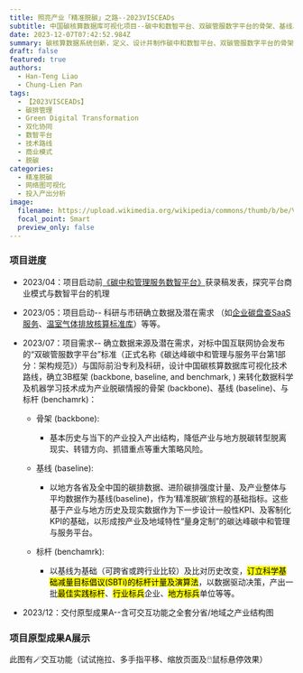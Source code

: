 ```yaml
---
title: 照亮产业「精准脱碳」之路--2023VISCEADs
subtitle: 中国碳核算数据库可视化项目--碳中和数智平台、双碳管服数字平台的骨架、基线、与标杆
date: 2023-12-07T07:42:52.984Z
summary: 碳核算数据系统创新，定义、设计并制作碳中和数智平台、双碳管服数字平台的骨架、基线、与标杆
draft: false
featured: true
authors: 
  - Han-Teng Liao
  - Chung-Lien Pan
tags:
  - 【2023VISCEADs】
  - 碳排管理
  - Green Digital Transformation
  - 双化协同  
  - 数智平台
  - 技术路线
  - 商业模式
  - 脱碳
categories:
  - 精准脱碳
  - 网络图可视化
  - 投入产出分析
image:
  filename: https://upload.wikimedia.org/wikipedia/commons/thumb/b/be/Vertical_Tower_Aquaponic_System.jpg/617px-Vertical_Tower_Aquaponic_System.jpg
  focal_point: Smart
  preview_only: false
---
```

### 项目迸度

* 2023/04：项目启动前[《碳中和管理服务数智平台》](https://oxon8.netlify.app/post/2023-02-20-smart-digital-platforms-carbon-neutral-management-services/)获录稿发表，探究平台商业模式与数智平台的机理

* 2023/05：项目启动-- 科研与市研确立数据及潜在需求 （如[企业碳盘查SaaS服务](https://www.skyco2.com/ncem/index.html)、[温室气体排放核算标准库](https://www.skyco2.com/)）等等。

* 2023/07：项目需求-- 确立数据来源及潜在需求，对标中国互联网协会发布的“双碳管服数字平台”标准（正式名称《碳达峰碳中和管理与服务平台第1部分：架构规范》）与国际前沿专利及科研，设计中国碳核算数据库可视化技术路线，确立3B框架 (backbone, baseline, and benchmark, ) 来转化数据科学及机器学习技术成为产业脱碳情报的骨架 (backbone)、基线 (baseline)、与标杆 (benchamrk)：

    * 骨架 (backbone):
      * 基本历史与当下的产业投入产出结构，降低产业与地方脱碳转型脱离现实、转错方向、抓错重点等重大策略风险。

    * 基线 (baseline):
      * 以地方各省及全中国的碳排数据、进阶碳排强度计量、及产业整体与平均数据作为基线(baseline)，作为‘精准脱碳’旅程的基础指标。这些基于产业与地方历史及现实数据作为下一步设计一般性KPI、及客制化KPI的基础，以形成按产业及地域特性“量身定制”的碳达峰碳中和管理与服务平台。

    * 标杆 (benchamrk):
      * 以基线为基础（可跨省或跨行业比较）及比对历史改变，<mark>订立科学基础减量目标倡议(SBTi)的标杆计量及演算法</mark>，以数据驱动决策，产出一批<mark>最佳实践标杆</mark>、<mark>行业标兵</mark>企业、<mark>地方标兵</mark>单位等等。

* 2023/12：交付原型成果A--含可交互功能之全套分省/地域之产业结构图


### 项目原型成果A展示


<style>
.info-vis {
    width: 100vw;
    height: 100vh;
}</style>


<div class="info-vis alert alert-success d-flex align-items-center" role="alert">
	<div class="text-success">此图有🪄交互功能（试试拖拉、多手指平移、缩放页面及🖱️鼠标悬停效果）</div>
	<!-- Info-vis Main Part-->
	<div class="row align-items-center" >
	<div class="col-10"  height="100vh" >
		<!-- Iframe Content -->
		<iframe id="iframeContent" height="100%" width="100%" style="border:none;"></iframe>
	</div>
		<div class="col-2 order-first"  height="100vh" style="background-color:lightgray;">
			<!-- Region Input -->
			<label for="RegionInput" class="form-label fs-3">地域</label>
			<input  value="" class="form-control" list="RegionOptions" id="RegionInput" placeholder="输选地方...">
			<datalist id="RegionOptions"><option data-id="BJ" name="北京 BJ" value="北京 BJ"><option data-id="TJ" name="天津 TJ" value="天津 TJ"><option data-id="HE" name="河北 HE" value="河北 HE"><option data-id="SX" name="山西 SX" value="山西 SX"><option data-id="NM" name="内蒙古 NM" value="内蒙古 NM"><option data-id="LN" name="辽宁 LN" value="辽宁 LN"><option data-id="JL" name="吉林 JL" value="吉林 JL"><option data-id="HL" name="黑龙江 HL" value="黑龙江 HL"><option data-id="SH" name="上海 SH" value="上海 SH"><option data-id="JS" name="江苏 JS" value="江苏 JS"><option data-id="ZJ" name="浙江 ZJ" value="浙江 ZJ"><option data-id="AH" name="安徽 AH" value="安徽 AH"><option data-id="FJ" name="福建 FJ" value="福建 FJ"><option data-id="JX" name="江西 JX" value="江西 JX"><option data-id="SD" name="山东 SD" value="山东 SD"><option data-id="HA" name="河南 HA" value="河南 HA"><option data-id="HB" name="湖北 HB" value="湖北 HB"><option data-id="HN" name="湖南 HN" value="湖南 HN"><option data-id="GD" name="广东 GD" value="广东 GD"><option data-id="GX" name="广西 GX" value="广西 GX"><option data-id="HI" name="海南 HI" value="海南 HI"><option data-id="CQ" name="重庆 CQ" value="重庆 CQ"><option data-id="SC" name="四川 SC" value="四川 SC"><option data-id="GZ" name="贵州 GZ" value="贵州 GZ"><option data-id="YN" name="云南 YN" value="云南 YN"><option data-id="XZ" name="西藏 XZ" value="西藏 XZ"><option data-id="SN" name="陕西 SN" value="陕西 SN"><option data-id="GS" name="甘肃 GS" value="甘肃 GS"><option data-id="QH" name="青海 QH" value="青海 QH"><option data-id="NX" name="宁夏 NX" value="宁夏 NX"><option data-id="XJ" name="新疆 XJ" value="新疆 XJ"></datalist>
			<!-- Year Input -->
			<label for="YearInput" class="form-label fs-3">时间</label>
			<input value="201" class="form-control" list="YearOptions" id="YearInput" placeholder="输选年度">
			<datalist id="YearOptions"><option value="2017new"><option value="2017"><option value="2015">	<option value="2012"></datalist>
			<!-- Button-->
			<button onclick="loadIframe()" type="button" class="btn btn-outline-primary">读取可视化页面</button><br/>
			<h8>选定地域及时间，读取产业投入产出关系结构，及其碳排强度及量。</h8>
			<figcaption class="alert alert-info">
				<cite>廖汉腾. (2023). 中国各省精准脱碳图谱：高碳排主要产业及其关系网. Oxford Roadmapping 澳恪森数智科技服务(广州)有限公司. <br/>注：此图将发表，在发表前请勿正式引用。</cite>
			</figcaption>
			<!-- Filename-->
			<div id='Filename'  class="alert alert-dark text-end fs-6"></div>
		</div>
	</div>
</div>

<!-- Custom javascript for loading Frame -->
<script>
    function updateDiv(inputID, formattedStringFilename){ 
        document.getElementById(inputID).innerHTML = formattedStringFilename ;
    } 
function loadIframe() {
  var inputReg = document.getElementById('RegionInput').value;  
  var listReg = document.getElementById('RegionOptions');
  var inputRegID = listReg.options.namedItem( inputReg ).getAttribute('data-id');  
  var inputYear = document.getElementById('YearInput').value;
  var iframe = document.getElementById('iframeContent');
  var indicator = '_R69_';
  var perc = 5;
  var locale = 'zh-hans';
  var formattedStringFilename = `./visualization/NetVis-${inputRegID}.${inputYear}-${indicator}.${perc}.${locale}.html`;
  updateDiv ('Filename', formattedStringFilename);
  iframe.src = formattedStringFilename;
}</script>




### 项目负责人
廖汉腾

---

### 关于澳恪森数智科技

澳恪森数智科技，简称Oxon8，全名为澳恪森数智科技服务（广州）有限公司，创新数智平台与绿色金融科技的设计，助组织与个人的双化协同发展及精准脱碳之旅。

![icon.webp](icon.webp)

澳恪森Oxon8为行业﹑智库﹑政府等提供基于专利分析﹑科学计量﹑知识图谱等等数据情报，合作开展集科技研发﹑科技服务﹑成果转化﹑系统集成﹑人才培养﹑等科技创新公共及商业服务，运用前瞻情报连结在地及全球网络。
